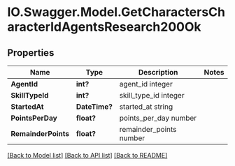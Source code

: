 # IO.Swagger.Model.GetCharactersCharacterIdAgentsResearch200Ok
## Properties

Name | Type | Description | Notes
------------ | ------------- | ------------- | -------------
**AgentId** | **int?** | agent_id integer | 
**SkillTypeId** | **int?** | skill_type_id integer | 
**StartedAt** | **DateTime?** | started_at string | 
**PointsPerDay** | **float?** | points_per_day number | 
**RemainderPoints** | **float?** | remainder_points number | 

[[Back to Model list]](../README.md#documentation-for-models) [[Back to API list]](../README.md#documentation-for-api-endpoints) [[Back to README]](../README.md)

